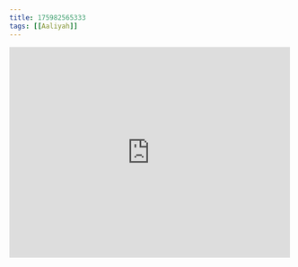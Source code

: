 ```yaml
---
title: 175982565333
tags: [[Aaliyah]]
---
```

<iframe allow="accelerometer; autoplay; clipboard-write; encrypted-media; gyroscope; picture-in-picture" allowfullscreen="" frameborder="0" height="375" id="youtube_iframe" src="https://www.youtube.com/embed/pAbxS-6XsMY?feature=oembed&amp;enablejsapi=1&amp;origin=https://safe.txmblr.com&amp;wmode=opaque" width="500"></iframe>